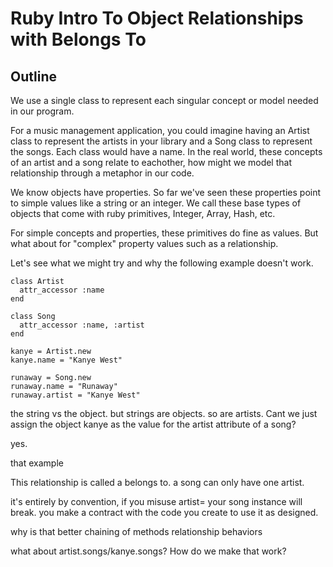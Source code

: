 # Ruby Intro To Object Relationships with Belongs To

## Outline

We use a single class to represent each singular concept or model needed in our program.

For a music management application, you could imagine having an Artist class to represent the artists in your library and a Song class to represent the songs. Each class would have a name. In the real world, these concepts of an artist and a song relate to eachother, how might we model that relationship through a metaphor in our code.

We know objects have properties. So far we've seen these properties point to simple values like a string or an integer. We call these base types of objects that come with ruby primitives, Integer, Array, Hash, etc.

For simple concepts and properties, these primitives do fine as values. But what about for "complex" property values such as a relationship.

Let's see what we might try and why the following example doesn't work.

```
class Artist
  attr_accessor :name
end

class Song
  attr_accessor :name, :artist
end

kanye = Artist.new
kanye.name = "Kanye West"

runaway = Song.new
runaway.name = "Runaway"
runaway.artist = "Kanye West"
```

the string vs the object. but strings are objects. so are artists. Cant we just assign the object kanye as the value for the artist attribute of a song?

yes.

that example

This relationship is called a belongs to. a song can only have one artist.

it's entirely by convention, if you misuse artist= your song instance will break. you make a contract with the code you create to use it as designed.

why is that better
chaining of methods
relationship behaviors

what about artist.songs/kanye.songs? How do we make that work?
